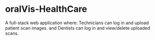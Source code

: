 # oralVis-HealthCare
A full-stack web application where: Technicians can log in and upload patient scan images. and Dentists  can log in and view/delete uploaded scans.
